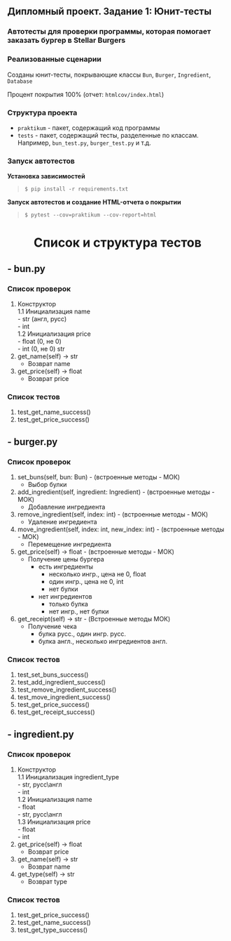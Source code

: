 ## Дипломный проект. Задание 1: Юнит-тесты

### Автотесты для проверки программы, которая помогает заказать бургер в Stellar Burgers

### Реализованные сценарии

Созданы юнит-тесты, покрывающие классы `Bun`, `Burger`, `Ingredient`, `Database`

Процент покрытия 100% (отчет: `htmlcov/index.html`)

### Структура проекта

- `praktikum` - пакет, содержащий код программы
- `tests` - пакет, содержащий тесты, разделенные по классам. Например, `bun_test.py`, `burger_test.py` и т.д.

### Запуск автотестов

**Установка зависимостей**

> `$ pip install -r requirements.txt`

**Запуск автотестов и создание HTML-отчета о покрытии**

>  `$ pytest --cov=praktikum --cov-report=html`

<center>

# Список и структура тестов
</center>

## - bun.py
### Список проверок
1. Конструктор <br>
    1.1 Инициализация name <br>
        - str (англ, русс) <br>
        - int <br>
    1.2 Инициализация price<br>
        - float (0, не 0) <br>
        - int (0, не 0) str
2. get_name(self) -> str <br>
   - Возврат name <br>
3. get_price(self) -> float
   - Возврат price <br>
### Список тестов
1. test_get_name_success()
2. test_get_price_success()

## - burger.py
### Список проверок
1. set_buns(self, bun: Bun) - (встроенные методы - МОК) <br>
   - Выбор булки
2. add_ingredient(self, ingredient: Ingredient) - (встроенные методы - МОК) <br>
   - Добавление ингредиента
3. remove_ingredient(self, index: int) - (встроенные методы - МОК) <br>
   - Удаление ингредиента
4. move_ingredient(self, index: int, new_index: int) - (встроенные методы - МОК)
   - Перемещение ингредиента
5. get_price(self) -> float - (встроенные методы - МОК) <br>
   - Получение цены бургера
     - есть ингредиенты
       - несколько ингр., цена не 0, float
       - один ингр., цена не 0, int
       - нет булки
     - нет ингредиентов
       - только булка
       - нет ингр., нет булки
6. get_receipt(self) -> str - (Встроенные методы МОК)
   - Получение чека
      - булка русс., один ингр. русс.
      - булка англ., несколько ингредиентов англ.

### Список тестов
1. test_set_buns_success()
2. test_add_ingredient_success()
3. test_remove_ingredient_success()
3. test_move_ingredient_success()
4. test_get_price_success()
5. test_get_receipt_success()

## - ingredient.py
### Список проверок
1. Конструктор <br>
    1.1 Инициализация ingredient_type <br>
        - str, русс\англ <br>
        - int <br>
    1.2 Инициализация name<br>
        - float <br>
        - str, русс\англ <br>
    1.3 Инициализация price<br>
        - float <br>
        - int
2. get_price(self) -> float <br>
   - Возврат price <br>
3. get_name(self) -> str
   - Возврат name <br>
3. get_type(self) -> str
   - Возврат type <br>
### Список тестов
1. test_get_price_success()
2. test_get_name_success()
2. test_get_type_success()
